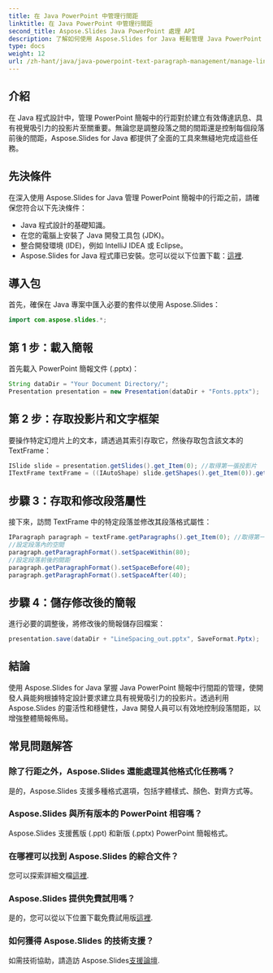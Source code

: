 ```yaml
---
title: 在 Java PowerPoint 中管理行間距
linktitle: 在 Java PowerPoint 中管理行間距
second_title: Aspose.Slides Java PowerPoint 處理 API
description: 了解如何使用 Aspose.Slides for Java 輕鬆管理 Java PowerPoint 簡報中的行距。增強您的幻燈片。
type: docs
weight: 12
url: /zh-hant/java/java-powerpoint-text-paragraph-management/manage-line-spacing-java-powerpoint/
---
```

## 介紹
在 Java 程式設計中，管理 PowerPoint 簡報中的行距對於建立有效傳達訊息、具有視覺吸引力的投影片至關重要。無論您是調整段落之間的間距還是控制每個段落前後的間距，Aspose.Slides for Java 都提供了全面的工具來無縫地完成這些任務。
## 先決條件
在深入使用 Aspose.Slides for Java 管理 PowerPoint 簡報中的行距之前，請確保您符合以下先決條件：
- Java 程式設計的基礎知識。
- 在您的電腦上安裝了 Java 開發工具包 (JDK)。
- 整合開發環境 (IDE)，例如 IntelliJ IDEA 或 Eclipse。
-  Aspose.Slides for Java 程式庫已安裝。您可以從以下位置下載：[這裡](https://releases.aspose.com/slides/java/).

## 導入包
首先，確保在 Java 專案中匯入必要的套件以使用 Aspose.Slides：
```java
import com.aspose.slides.*;
```
## 第 1 步：載入簡報
首先載入 PowerPoint 簡報文件 (.pptx)：
```java
String dataDir = "Your Document Directory/";
Presentation presentation = new Presentation(dataDir + "Fonts.pptx");
```
## 第 2 步：存取投影片和文字框架
要操作特定幻燈片上的文本，請透過其索引存取它，然後存取包含該文本的 TextFrame：
```java
ISlide slide = presentation.getSlides().get_Item(0); //取得第一張投影片
ITextFrame textFrame = ((IAutoShape) slide.getShapes().get_Item(0)).getTextFrame();
```
## 步驟 3：存取和修改段落屬性
接下來，訪問 TextFrame 中的特定段落並修改其段落格式屬性：
```java
IParagraph paragraph = textFrame.getParagraphs().get_Item(0); //取得第一段
//設定段落內的空間
paragraph.getParagraphFormat().setSpaceWithin(80);
//設定段落前後的間距
paragraph.getParagraphFormat().setSpaceBefore(40);
paragraph.getParagraphFormat().setSpaceAfter(40);
```
## 步驟 4：儲存修改後的簡報
進行必要的調整後，將修改後的簡報儲存回檔案：
```java
presentation.save(dataDir + "LineSpacing_out.pptx", SaveFormat.Pptx);
```

## 結論
使用 Aspose.Slides for Java 掌握 Java PowerPoint 簡報中行間距的管理，使開發人員能夠根據特定設計要求建立具有視覺吸引力的投影片。透過利用 Aspose.Slides 的靈活性和穩健性，Java 開發人員可以有效地控制段落間距，以增強整體簡報佈局。
## 常見問題解答
### 除了行距之外，Aspose.Slides 還能處理其他格式化任務嗎？
是的，Aspose.Slides 支援多種格式選項，包括字體樣式、顏色、對齊方式等。
### Aspose.Slides 與所有版本的 PowerPoint 相容嗎？
Aspose.Slides 支援舊版 (.ppt) 和新版 (.pptx) PowerPoint 簡報格式。
### 在哪裡可以找到 Aspose.Slides 的綜合文件？
您可以探索詳細文檔[這裡](https://reference.aspose.com/slides/java/).
### Aspose.Slides 提供免費試用嗎？
是的，您可以從以下位置下載免費試用版[這裡](https://releases.aspose.com/).
### 如何獲得 Aspose.Slides 的技術支援？
如需技術協助，請造訪 Aspose.Slides[支援論壇](https://forum.aspose.com/c/slides/11).